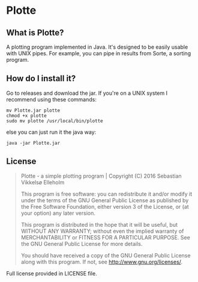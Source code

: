 # Plotte
## What is Plotte?
A plotting program implemented in Java.
It's designed to be easily usable with UNIX pipes. For example, you can pipe in results from Sorte, a sorting program.
## How do I install it?
Go to releases and download the jar. If you're on a UNIX system I recommend using these commands:
```
mv Plotte.jar plotte
chmod +x plotte
sudo mv plotte /usr/local/bin/plotte
```
else you can just run it the java way:
```
java -jar Plotte.jar
```
## License
> Plotte - a simple plotting program | Copyright (C) 2016  Sebastian Vikkelsø Elleholm
>
> This program is free software: you can redistribute it and/or modify
> it under the terms of the GNU General Public License as published by
> the Free Software Foundation, either version 3 of the License, or
> (at your option) any later version.
>
> This program is distributed in the hope that it will be useful,
> but WITHOUT ANY WARRANTY; without even the implied warranty of
> MERCHANTABILITY or FITNESS FOR A PARTICULAR PURPOSE.  See the
> GNU General Public License for more details.
>
> You should have received a copy of the GNU General Public License
> along with this program.  If not, see <http://www.gnu.org/licenses/>.

Full license provided in LICENSE file.